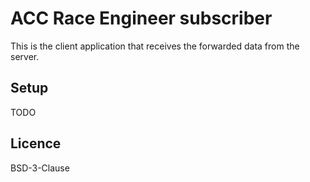 # ACC Race Engineer subscriber
This is the client application that receives the forwarded data from the server.

## Setup
TODO

## Licence
BSD-3-Clause
